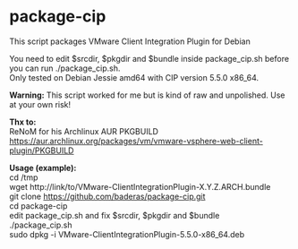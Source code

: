 # package-cip
This script packages VMware Client Integration Plugin for Debian<br />

You need to edit $srcdir, $pkgdir and $bundle inside package_cip.sh before you can run ./package_cip.sh.<br />
Only tested on Debian Jessie amd64 with CIP version 5.5.0 x86_64.<br />

**Warning:** This script worked for me but is kind of raw and unpolished. Use at your own risk!

**Thx to:**<br />
ReNoM for his Archlinux AUR PKGBUILD<br />
https://aur.archlinux.org/packages/vm/vmware-vsphere-web-client-plugin/PKGBUILD

**Usage (example):**<br />
cd /tmp<br />
wget http://link/to/VMware-ClientIntegrationPlugin-X.Y.Z.ARCH.bundle <br />
git clone https://github.com/baderas/package-cip.git<br />
cd package-cip<br />
edit package_cip.sh and fix $srcdir, $pkgdir and $bundle <br />
./package_cip.sh<br />
sudo dpkg -i VMware-ClientIntegrationPlugin-5.5.0-x86_64.deb<br />
